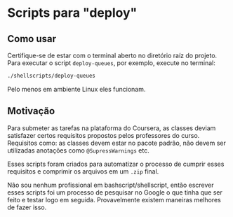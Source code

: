 # Scripts para "deploy"

## Como usar
Certifique-se de estar com o terminal aberto no diretório 
raíz do projeto. Para executar o script `deploy-queues`, 
por exemplo, execute no terminal:

```sh
./shellscripts/deploy-queues
```

Pelo menos em ambiente Linux eles funcionam.

## Motivação
Para submeter as tarefas na plataforma do Coursera,
as classes deviam satisfazer certos requisitos propostos
pelos professores do curso. Requisitos como: as classes 
devem estar no pacote padrão, não devem ser utilizadas 
anotações como `@SupressWarnings` etc.

Esses scripts foram criados para automatizar o processo 
de cumprir esses requisitos e comprimir os arquivos em 
um `.zip` final.

Não sou nenhum profissional em bashscript/shellscript, 
então escrever esses scripts foi um processo de pesquisar 
no Google o que tinha que ser feito e testar logo em seguida.
Provavelmente existem maneiras melhores de fazer isso.